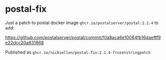 # postal-fix

Just a patch to postal docker image `ghcr.io/postalserver/postal:2.1.4` to add:

https://github.com/postalserver/postal/commit/f0a8aca6e10064fb16daefff9e22dcc20a831868

Published as `ghcr.io/nicksellen/postal-fix:2.1.4-frozenstringpatch`
